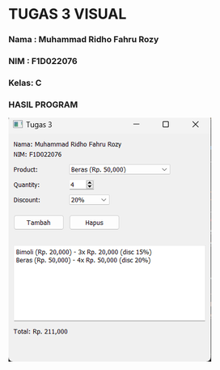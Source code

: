 # TUGAS 3 VISUAL
### Nama : Muhammad Ridho Fahru Rozy
### NIM  : F1D022076
### Kelas: C

### HASIL PROGRAM
![Hasil Aplikasi](Screenshot_Aplikasi3.png)